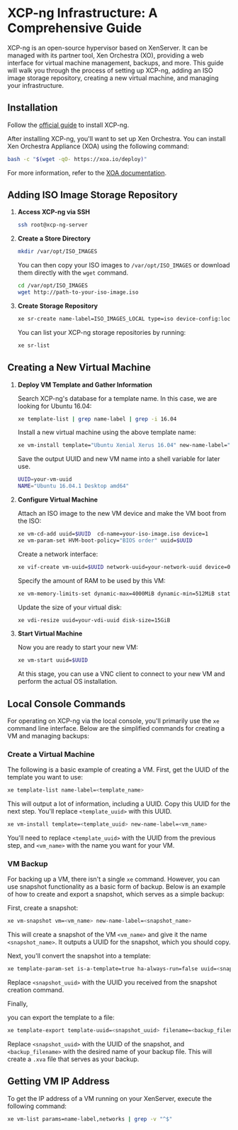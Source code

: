 # XCP-ng Infrastructure: A Comprehensive Guide

XCP-ng is an open-source hypervisor based on XenServer. It can be managed with its partner tool, Xen Orchestra (XO), providing a web interface for virtual machine management, backups, and more. This guide will walk you through the process of setting up XCP-ng, adding an ISO image storage repository, creating a new virtual machine, and managing your infrastructure.

## Installation

Follow the [official guide](https://docs.xcp-ng.org/installation/install-xcp-ng/) to install XCP-ng.

After installing XCP-ng, you'll want to set up Xen Orchestra. You can install Xen Orchestra Appliance (XOA) using the following command:

```bash
bash -c "$(wget -qO- https://xoa.io/deploy)"
```

For more information, refer to the [XOA documentation](https://docs.xcp-ng.org/management/manage-at-scale/xo-web-ui/).

## Adding ISO Image Storage Repository

1. **Access XCP-ng via SSH**

   ```bash
   ssh root@xcp-ng-server
   ```

2. **Create a Store Directory**

   ```bash
   mkdir /var/opt/ISO_IMAGES
   ```

   You can then copy your ISO images to `/var/opt/ISO_IMAGES` or download them directly with the `wget` command.

   ```bash
   cd /var/opt/ISO_IMAGES
   wget http://path-to-your-iso-image.iso
   ```

3. **Create Storage Repository**

   ```bash
   xe sr-create name-label=ISO_IMAGES_LOCAL type=iso device-config:location=/var/opt/ISO_IMAGES device-config:legacy_mode=true content-type=iso
   ```

   You can list your XCP-ng storage repositories by running:

   ```bash
   xe sr-list
   ```

## Creating a New Virtual Machine

1. **Deploy VM Template and Gather Information**

   Search XCP-ng's database for a template name. In this case, we are looking for Ubuntu 16.04:

   ```bash
   xe template-list | grep name-label | grep -i 16.04
   ```

   Install a new virtual machine using the above template name:

   ```bash
   xe vm-install template="Ubuntu Xenial Xerus 16.04" new-name-label="Ubuntu 16.04.1 Desktop amd64"
   ```

   Save the output UUID and new VM name into a shell variable for later use.

   ```bash
   UUID=your-vm-uuid
   NAME="Ubuntu 16.04.1 Desktop amd64"
   ```

2. **Configure Virtual Machine**

   Attach an ISO image to the new VM device and make the VM boot from the ISO:

   ```bash
   xe vm-cd-add uuid=$UUID  cd-name=your-iso-image.iso device=1
   xe vm-param-set HVM-boot-policy="BIOS order" uuid=$UUID
   ```

   Create a network interface:

   ```bash
   xe vif-create vm-uuid=$UUID network-uuid=your-network-uuid device=0
   ```

   Specify the amount of RAM to be used by this VM:

   ```bash
   xe vm-memory-limits-set dynamic-max=4000MiB dynamic-min=512MiB static-max=4000MiB static-min=512MiB uuid=$UUID
   ```

   Update the size of your virtual disk:

   ```bash
   xe vdi-resize uuid=your-vdi-uuid disk-size=15GiB
   ```

3. **Start Virtual Machine**

   Now you are ready to start your new VM:

   ```bash
   xe vm-start uuid=$UUID
   ```

   At this stage, you can use a VNC client to connect to your new VM and perform the actual OS installation.

## Local Console Commands

For operating on XCP-ng via the local console, you'll primarily use the `xe` command line interface. Below are the simplified commands for creating a VM and managing backups:

### Create a Virtual Machine

The following is a basic example of creating a VM. First, get the UUID of the template you want to use:

```bash
xe template-list name-label=<template_name>
```

This will output a lot of information, including a UUID. Copy this UUID for the next step. You'll replace `<template_uuid>` with this UUID.

```bash
xe vm-install template=<template_uuid> new-name-label=<vm_name>
```

You'll need to replace `<template_uuid>` with the UUID from the previous step, and `<vm_name>` with the name you want for your VM.

### VM Backup

For backing up a VM, there isn't a single `xe` command. However, you can use snapshot functionality as a basic form of backup. Below is an example of how to create and export a snapshot, which serves as a simple backup:

First, create a snapshot:

```bash
xe vm-snapshot vm=<vm_name> new-name-label=<snapshot_name>
```

This will create a snapshot of the VM `<vm_name>` and give it the name `<snapshot_name>`. It outputs a UUID for the snapshot, which you should copy.

Next, you'll convert the snapshot into a template:

```bash
xe template-param-set is-a-template=true ha-always-run=false uuid=<snapshot_uuid>
```

Replace `<snapshot_uuid>` with the UUID you received from the snapshot creation command.

Finally,

you can export the template to a file:

```bash
xe template-export template-uuid=<snapshot_uuid> filename=<backup_filename>
```

Replace `<snapshot_uuid>` with the UUID of the snapshot, and `<backup_filename>` with the desired name of your backup file. This will create a `.xva` file that serves as your backup.

## Getting VM IP Address

To get the IP address of a VM running on your XenServer, execute the following command:

```bash
xe vm-list params=name-label,networks | grep -v "^$"
```

